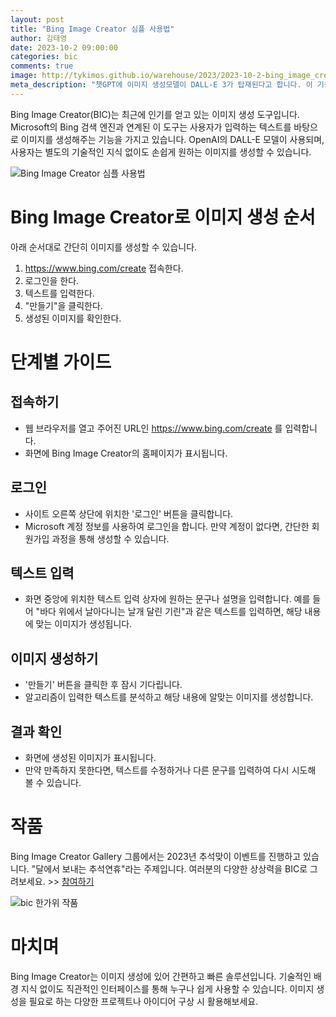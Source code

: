 ```yaml
---
layout: post
title: "Bing Image Creator 심플 사용법"
author: 김태영
date: 2023-10-2 09:00:00
categories: bic
comments: true
image: http://tykimos.github.io/warehouse/2023/2023-10-2-bing_image_creator_simple_usage_title_1.jpg
meta_description: "챗GPT에 이미지 생성모델이 DALL-E 3가 탑재된다고 합니다. 이 기능에 대해서 미리 알아보세요."
---
```


Bing Image Creator(BIC)는 최근에 인기를 얻고 있는 이미지 생성 도구입니다. Microsoft의 Bing 검색 엔진과 연계된 이 도구는 사용자가 입력하는 텍스트를 바탕으로 이미지를 생성해주는 기능을 가지고 있습니다. OpenAI의 DALL-E 모델이 사용되며,사용자는 별도의 기술적인 지식 없이도 손쉽게 원하는 이미지를 생성할 수 있습니다.

![Bing Image Creator 심플 사용법](http://tykimos.github.io/warehouse/2023/2023-10-2-bing_image_creator_simple_usage_title_1.jpg)

# Bing Image Creator로 이미지 생성 순서

아래 순서대로 간단히 이미지를 생성할 수 있습니다. 

1. https://www.bing.com/create 접속한다. 
1. 로그인을 한다. 
1. 텍스트를 입력한다.
1. "만들기"을 클릭한다. 
1. 생성된 이미지를 확인한다.

# 단계별 가이드

## 접속하기

* 웹 브라우저를 열고 주어진 URL인 https://www.bing.com/create 를 입력합니다.
* 화면에 Bing Image Creator의 홈페이지가 표시됩니다.

## 로그인

* 사이트 오른쪽 상단에 위치한 '로그인' 버튼을 클릭합니다.
* Microsoft 계정 정보를 사용하여 로그인을 합니다. 만약 계정이 없다면, 간단한 회원가입 과정을 통해 생성할 수 있습니다.

## 텍스트 입력

* 화면 중앙에 위치한 텍스트 입력 상자에 원하는 문구나 설명을 입력합니다. 예를 들어 "바다 위에서 날아다니는 날개 달린 기린"과 같은 텍스트를 입력하면, 해당 내용에 맞는 이미지가 생성됩니다.

## 이미지 생성하기

* '만들기' 버튼을 클릭한 후 잠시 기다립니다.
* 알고리즘이 입력한 텍스트를 분석하고 해당 내용에 알맞는 이미지를 생성합니다.

## 결과 확인

* 화면에 생성된 이미지가 표시됩니다.
* 만약 만족하지 못한다면, 텍스트를 수정하거나 다른 문구를 입력하여 다시 시도해 볼 수 있습니다.

# 작품

Bing Image Creator Gallery 그룹에서는 2023년 추석맞이 이벤트를 진행하고 있습니다. "달에서 보내는 추석연휴"라는 주제입니다. 여러분의 다양한 상상력을 BIC로 그려보세요. >> [참여하기](https://www.facebook.com/groups/1366046607340589)

![bic 한가위 작품](http://tykimos.github.io/warehouse/2023/2023-10-2-bing_image_creator_simple_usage_10.jpg)

# 마치며
Bing Image Creator는 이미지 생성에 있어 간편하고 빠른 솔루션입니다. 기술적인 배경 지식 없이도 직관적인 인터페이스를 통해 누구나 쉽게 사용할 수 있습니다. 이미지 생성을 필요로 하는 다양한 프로젝트나 아이디어 구상 시 활용해보세요.
